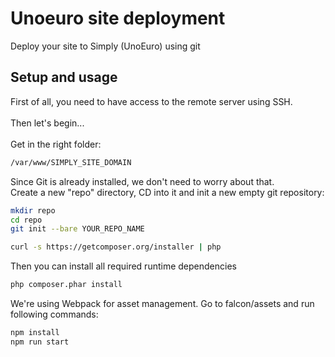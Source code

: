 # Unoeuro site deployment
Deploy your site to Simply (UnoEuro) using git

## Setup and usage
First of all, you need to have access to the remote server using SSH.
<br><br>
Then let's begin...
<br><br>
Get in the right folder:
```bash
/var/www/SIMPLY_SITE_DOMAIN
```

Since Git is already installed, we don't need to worry about that.
<br>
Create a new "repo" directory, CD into it and init a new empty git repository:
```bash
mkdir repo
cd repo
git init --bare YOUR_REPO_NAME
```

```bash
curl -s https://getcomposer.org/installer | php
```

Then you can install all required runtime dependencies

```bash
php composer.phar install
```

We're using Webpack for asset management. Go to falcon/assets and run following commands:
```bash
npm install
npm run start
```
